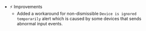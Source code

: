-   ⚡️ Improvements
    -   Added a workaround for non-dismissible `Device is ignored temporarily` alert
        which is caused by some devices that sends abnormal input events.
